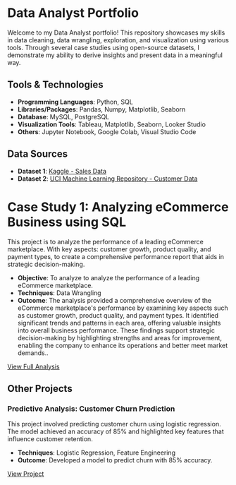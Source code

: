 # Data Analyst Portfolio
Welcome to my Data Analyst portfolio! This repository showcases my skills in data cleaning, data wrangling, exploration, and visualization using various tools. Through several case studies using open-source datasets, I demonstrate my ability to derive insights and present data in a meaningful way.

## Tools & Technologies
- **Programming Languages**: Python, SQL
- **Libraries/Packages**: Pandas, Numpy, Matplotlib, Seaborn
- **Database**: MySQL, PostgreSQL
- **Visualization Tools**: Tableau, Matplotlib, Seaborn, Looker Studio
- **Others**: Jupyter Notebook, Google Colab, Visual Studio Code

## Data Sources
- **Dataset 1**: [Kaggle - Sales Data](https://www.kaggle.com/datasets)
- **Dataset 2**: [UCI Machine Learning Repository - Customer Data](https://archive.ics.uci.edu/ml/datasets.php)

# Case Study 1: Analyzing eCommerce Business using SQL

This project is to analyze the performance of a leading eCommerce marketplace. With key aspects: customer growth, product quality, and payment types, to create a comprehensive performance report that aids in strategic decision-making.

- **Objective**: To analyze  to analyze the performance of a leading eCommerce marketplace.
- **Techniques**: Data Wrangling
- **Outcome**: The analysis provided a comprehensive overview of the eCommerce marketplace's performance by examining key aspects such as customer growth, product quality, and payment types. It identified significant trends and patterns in each area, offering valuable insights into overall business performance. These findings support strategic decision-making by highlighting strengths and areas for improvement, enabling the company to enhance its operations and better meet market demands..

[View Full Analysis]([link_to_full_analysis](https://github.com/AqilaFadia/Data-Analyst-Portfolio/blob/main/dataAnalyst.sql))

## Other Projects

### Predictive Analysis: Customer Churn Prediction

This project involved predicting customer churn using logistic regression. The model achieved an accuracy of 85% and highlighted key features that influence customer retention.

- **Techniques**: Logistic Regression, Feature Engineering
- **Outcome**: Developed a model to predict churn with 85% accuracy.

[View Project](link_to_project)





